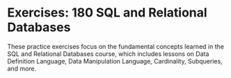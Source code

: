 # Exercises: 180 SQL and Relational Databases

These practice exercises focus on the fundamental concepts learned in the SQL and Relational Databases course, which includes lessons on Data Definition Language, Data Manipulation Language, Cardinality, Subqueries, and more.
